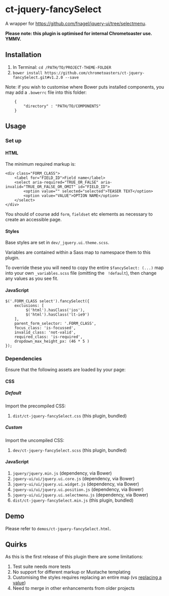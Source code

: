 # ct-jquery-fancySelect

A wrapper for https://github.com/fnagel/jquery-ui/tree/selectmenu.

__Please note: this plugin is optimised for internal Chrometoaster use. YMMV.__

## Installation

1. In Terminal: `cd /PATH/TO/PROJECT-THEME-FOLDER`
1. `bower install https://github.com/chrometoasters/ct-jquery-fancySelect.git#v1.2.0 --save`

Note: if you wish to customise where Bower puts installed components, you may add a `.bowerrc` file into this folder:

        {
            "directory" : "PATH/TO/COMPONENTS"
        }

## Usage

### Set up

#### HTML

The minimum required markup is:

    <div class="FORM_CLASS">
        <label for="FIELD_ID">Field name</label>
        <select aria-required="TRUE_OR_FALSE" aria-invalid="TRUE_OR_FALSE_OR_OMIT" id="FIELD_ID">
            <option value="" selected="selected">TEASER TEXT</option>
            <option value="VALUE">OPTION NAME</option>
        </select>
    </div>

You should of course add `form`, `fieldset` etc elements as necessary to create an accessible page.

#### Styles

Base styles are set in `dev/_jquery.ui.theme.scss`.

Variables are contained within a Sass map to namespace them to this plugin.

To override these you will need to copy the entire `$fancySelect: (...)` map into your own `_variables.scss` file (omitting the ` !default`), then change any values as you see fit.

#### JavaScript

    $('.FORM_CLASS select').fancySelect({
        exclusions: [
             $('html').hasClass('ios'),
             $('html').hasClass('lt-ie9')
        ],
        parent_form_selector: '.FORM_CLASS',
        focus_class: 'is-focussed',
        invalid_class: 'not-valid',
        required_class: 'is-required',
        dropdown_max_height_px: (46 * 5 )
    });

### Dependencies

Ensure that the following assets are loaded by your page:

#### CSS

##### Default

Import the precompiled CSS:

1. `dist/ct-jquery-fancySelect.css` (this plugin, bundled)

##### Custom

Import the uncompiled CSS:

1. `dev/ct-jquery-fancySelect.scss` (this plugin, bundled)

#### JavaScript

1. `jquery/jquery.min.js` (dependency, via Bower)
1. `jquery-ui/ui/jquery.ui.core.js` (dependency, via Bower)
1. `jquery-ui/ui/jquery.ui.widget.js` (dependency, via Bower)
1. `jquery-ui/ui/jquery.ui.position.js` (dependency, via Bower)
1. `jquery-ui/ui/jquery.ui.selectmenu.js` (dependency, via Bower)
1. `dist/ct-jquery-fancySelect.min.js` (this plugin, bundled)

## Demo

Please refer to `demos/ct-jquery-fancySelect.html`.

## Quirks

As this is the first release of this plugin there are some limitations:

1. Test suite needs more tests
1. No support for different markup or Mustache templating
1. Customising the styles requires replacing an entire map (vs [replacing a value](http://erskinedesign.com/blog/setting-typographic-scale-with-sass-maps/))
1. Need to merge in other enhancements from older projects
